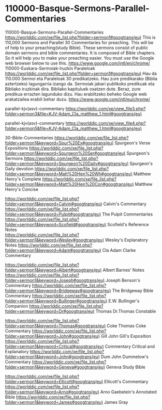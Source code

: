 # 110000-Basque-Sermons-Parallel-Commentaries
110000-Basque-Sermons-Parallel-Commentaries  https://worlddic.com/xe/file_list.php?folder=sermon1#googtrans(eu)  This is 110,000 Sermons and Parallel 30 Commentaries for preaching. This will be of help to your preaching(study Bible).  These sermons consist of public domain sermons and bible commentaries. It is composed of Bible chapters.  So it will help you to make your preaching easier. You must use the Google web browser below to use this. https://www.google.com/intl/en/chrome/  110000-Euskara-Sermoiak-Iruzkin Paraleloak https://worlddic.com/xe/file_list.php?folder=sermon1#googtrans(eu) Hau da 110.000 Sermoi eta Paraleloak 30 predikatzeko. Hau zure predikarako (Biblia aztertzeko) lagungarria izango da. Sermoiak jabari publikoko predikuak eta Bibliako iruzkinak dira. Bibliako kapituluek osatzen dute. Beraz, zure predikua errazten lagunduko dizu. Hau erabiltzeko beheko Google web arakatzailea erabili behar duzu. https://www.google.com/intl/eu/chrome/


parallel-kjv(asv)-commentary
https://worlddic.com/xe/view_file3.php?folder=sermon3&file=KJV-Adam_Cla_matthew_1.html#googtrans(eu) 

parallel-kjv(asv)-commentary
https://worlddic.com/xe/view_file4.php?folder=sermon5&file=KJV-Adam_Cla_matthew_1.html#googtrans(eu)

30-Bible-Commentaries
 https://worlddic.com/xe/file_list.php?folder=sermon1&keyword=Spur%20Ex#googtrans(eu) Spurgeon's Verse Expositions 
 https://worlddic.com/xe/file_list.php?folder=sermon1&keyword=Spurgeon%20Ser#googtrans(eu) Spurgeon's Sermons 
 https://worlddic.com/xe/file_list.php?folder=sermon1&keyword=Spurgeon%20Daily#googtrans(eu) Spurgeon's Daily devotion 
 https://worlddic.com/xe/file_list.php?folder=sermon1&keyword=Matt%20Hen%20Wh#googtrans(eu) Matthew Henry's Complete 
 https://worlddic.com/xe/file_list.php?folder=sermon1&keyword=Matt%20Hen%20Con#googtrans(eu) Matthew Henry's Concise 

 https://worlddic.com/xe/file_list.php?folder=sermon1&keyword=Calvin#googtrans(eu) Calvin's Commentary  
 https://worlddic.com/xe/file_list.php?folder=sermon1&keyword=Pulpit#googtrans(eu) The Pulpit Commentaries 
 https://worlddic.com/xe/file_list.php?folder=sermon1&keyword=Scofield#googtrans(eu) Scofield's Reference Notes  
 https://worlddic.com/xe/file_list.php?folder=sermon1&keyword=Wesley#googtrans(eu) Wesley's Explanatory Notes 
 https://worlddic.com/xe/file_list.php?folder=sermon1&keyword=Adam#googtrans(eu) Cla Adam Clarke Commentary 

 https://worlddic.com/xe/file_list.php?folder=sermon1&keyword=Albert#googtrans(eu) Albert Barnes' Notes 
 https://worlddic.com/xe/file_list.php?folder=sermon1&keyword=Joseph#googtrans(eu) Joseph Benson's Commentary 
 https://worlddic.com/xe/file_list.php?folder=sermon1&keyword=Bridgeway#googtrans(eu) The Bridgeway Bible Commentary 
 https://worlddic.com/xe/file_list.php?folder=sermon1&keyword=Bullinger#googtrans(eu) E.W. Bullinger's Companion 
 https://worlddic.com/xe/file_list.php?folder=sermon1&keyword=Dr#googtrans(eu) Thomas Dr.Thomas Constable 
 
 https://worlddic.com/xe/file_list.php?folder=sermon1&keyword=Thomas#googtrans(eu) Coke Thomas Coke Commentary 
 https://worlddic.com/xe/file_list.php?folder=sermon1&keyword=John#googtrans(eu) Gill John Gill's Exposition 
 https://worlddic.com/xe/file_list.php?folder=sermon1&keyword=Critical#googtrans(eu) Commentary Critical and Explanatory 
 https://worlddic.com/xe/file_list.php?folder=sermon1&keyword=John#googtrans(eu) Dum John Dummelow's Commentary 
 https://worlddic.com/xe/file_list.php?folder=sermon1&keyword=Geneva#googtrans(eu) Geneva Study Bible 
 
 https://worlddic.com/xe/file_list.php?folder=sermon1&keyword=Ellicott#googtrans(eu) Ellicott's Commentary 
 https://worlddic.com/xe/file_list.php?folder=sermon1&keyword=Arno#googtrans(eu) Arno Gaebelein's Annotated Bible 
 https://worlddic.com/xe/file_list.php?folder=sermon1&keyword=James#googtrans(eu) James Gray 
 
